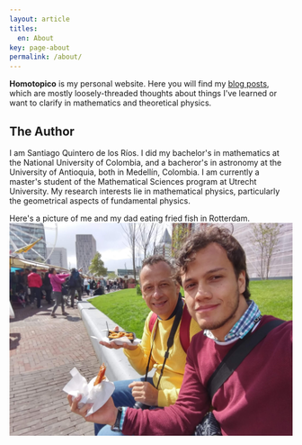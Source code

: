 ```yaml
---
layout: article
titles:
  en: About
key: page-about
permalink: /about/
---
```

**Homotopico** is my personal website. Here you will find my [blog posts](/),
which are mostly loosely-threaded thoughts about things I've learned or want to
clarify in mathematics and theoretical physics.

The Author
--------
I am Santiago Quintero de los Ríos. I did my bachelor's in mathematics at the
National University of Colombia, and a bacheror's in astronomy at the University of
Antioquia, both in Medellín, Colombia. I am currently a master's student of the Mathematical
Sciences program at Utrecht University. My research interests
lie in mathematical physics, particularly the geometrical
aspects of fundamental physics.

Here's a picture of me and my dad eating fried fish in Rotterdam.
![](/assets/images/den-haag.jpg)
